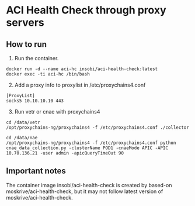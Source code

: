 # ACI Health Check through proxy servers 

## How to run

1. Run the container.
```
docker run -d --name aci-hc insobi/aci-health-check:latest
docker exec -ti aci-hc /bin/bash
```

2. Add a proxy info to proxylist in /etc/proxychains4.conf
```
[ProxyList]
socks5 10.10.10.10 443
```

3. Run vetr or cnae with proxychains4
```
cd /data/vetr
/opt/proxychains-ng/proxychains4 -f /etc/proxychains4.conf ./collector

cd /data/nae
/opt/proxychains-ng/proxychains4 -f /etc/proxychains4.conf python cnae_data_collection.py -clusterName POD1 -cnaeMode APIC -APIC 10.70.136.21 -user admin -apicQueryTimeOut 90
```

## Important notes
The container image insobi/aci-health-check is created by based-on moskrive/aci-health-check, but it may not follow latest version of moskrive/aci-health-check.